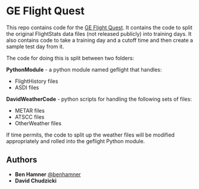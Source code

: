 GE Flight Quest
===============

This repo contains code for the [GE Flight Quest](http://www.gequest.com/c/flight). It contains the code to split the original FlightStats data files (not released publicly) into training days. It also contains code to take a training day and a cutoff time and then create a sample test day from it.

The code for doing this is split between two folders: 

**PythonModule** - a python module named geflight that handles:

   - FlightHistory files
   - ASDI files

**DavidWeatherCode** - python scripts for handling the following sets of files:

   - METAR files
   - ATSCC files
   - OtherWeather files

If time permits, the code to split up the weather files will be modified appropriately and rolled into the geflight Python module.

Authors
-------

 - **Ben Hamner** [@benhamner](https://twitter.com/benhamner)
 - **David Chudzicki**